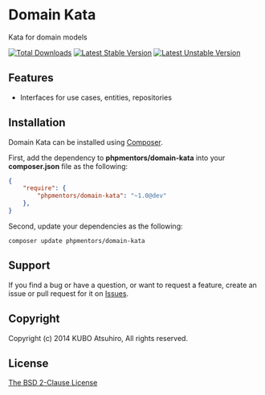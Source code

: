 # Domain Kata

Kata for domain models

[![Total Downloads](https://poser.pugx.org/phpmentors/domain-kata/downloads.png)](https://packagist.org/packages/phpmentors/domain-kata)
[![Latest Stable Version](https://poser.pugx.org/phpmentors/domain-kata/v/stable.png)](https://packagist.org/packages/phpmentors/domain-kata)
[![Latest Unstable Version](https://poser.pugx.org/phpmentors/domain-kata/v/unstable.png)](https://packagist.org/packages/phpmentors/domain-kata)

## Features

* Interfaces for use cases, entities, repositories

## Installation

Domain Kata can be installed using [Composer](http://getcomposer.org/).

First, add the dependency to **phpmentors/domain-kata** into your **composer.json** file as the following:

```json
{
    "require": {
        "phpmentors/domain-kata": "~1.0@dev"
    },
}
```

Second, update your dependencies as the following:

```console
composer update phpmentors/domain-kata
```

## Support

If you find a bug or have a question, or want to request a feature, create an issue or pull request for it on [Issues](https://github.com/phpmentors-jp/domain-kata/issues).

## Copyright

Copyright (c) 2014 KUBO Atsuhiro, All rights reserved.

## License

[The BSD 2-Clause License](http://opensource.org/licenses/BSD-2-Clause)
